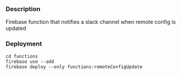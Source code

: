 ### Description
Firebase function that notifies a slack channel when remote config is updated

### Deployment
```
cd functions
firebase use --add
firebase deploy --only functions:remoteConfigUpdate

